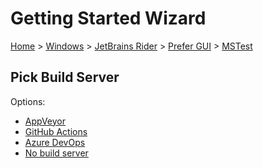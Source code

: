 # Getting Started Wizard

[Home](/docs/wiz/readme.md) > [Windows](Windows.md) > [JetBrains Rider](Windows_Rider.md) > [Prefer GUI](Windows_Rider_Gui.md) > [MSTest](Windows_Rider_Gui_MSTest.md)

## Pick Build Server

Options:
 * [AppVeyor](Windows_Rider_Gui_MSTest_AppVeyor.md)
 * [GitHub Actions](Windows_Rider_Gui_MSTest_GitHubActions.md)
 * [Azure DevOps](Windows_Rider_Gui_MSTest_AzureDevOps.md)
 * [No build server](Windows_Rider_Gui_MSTest_None.md)
